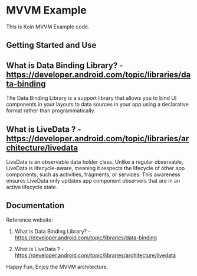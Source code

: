 # MVVM Example

This is Koin MVVM Example code.

## Getting Started and Use

## What is Data Binding Library? - https://developer.android.com/topic/libraries/data-binding

The Data Binding Library is a support library that allows you to bind UI components in your layouts to data sources in your app using a declarative format rather than programmatically.

## What is LiveData ? - https://developer.android.com/topic/libraries/architecture/livedata

LiveData is an observable data holder class. Unlike a regular observable, LiveData is lifecycle-aware, meaning it respects the lifecycle of other app components, such as activities, fragments, or services. This awareness ensures LiveData only updates app component observers that are in an active lifecycle state.

## Documentation

Reference website: 
1. What is Data Binding Library? - https://developer.android.com/topic/libraries/data-binding

2. What is LiveData ? - https://developer.android.com/topic/libraries/architecture/livedata



Happy Fun, Enjoy the MVVM architecture.

